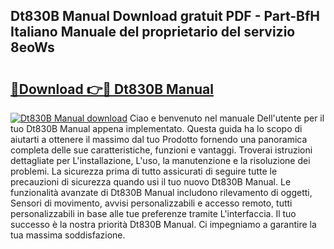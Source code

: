## Dt830B Manual Download gratuit PDF - Part-BfH Italiano Manuale del proprietario del servizio 8eoWs

# <h2><a href="http://dfgdlin.blite.top/?on=Dt830B+Manual">🔗Download 👉🔴 Dt830B Manual</a></h2>

[![Dt830B Manual download](https://i.imgur.com/lujVjoI.png)](http://dfgdlin.blite.top/?on=Dt830B+Manual)
Ciao e benvenuto nel manuale Dell'utente per il tuo Dt830B Manual appena implementato. Questa guida ha lo scopo di aiutarti a ottenere il massimo dal tuo Prodotto fornendo una panoramica completa delle sue caratteristiche, funzioni e vantaggi. Troverai istruzioni dettagliate per L'installazione, L'uso, la manutenzione e la risoluzione dei problemi. La sicurezza prima di tutto assicurati di seguire tutte le precauzioni di sicurezza quando usi il tuo nuovo Dt830B Manual. Le funzionalità avanzate di Dt830B Manual includono rilevamento di oggetti, Sensori di movimento, avvisi personalizzabili e accesso remoto, tutti personalizzabili in base alle tue preferenze tramite L'interfaccia. Il tuo successo è la nostra priorità Dt830B Manual. Ci impegniamo a garantire la tua massima soddisfazione.
